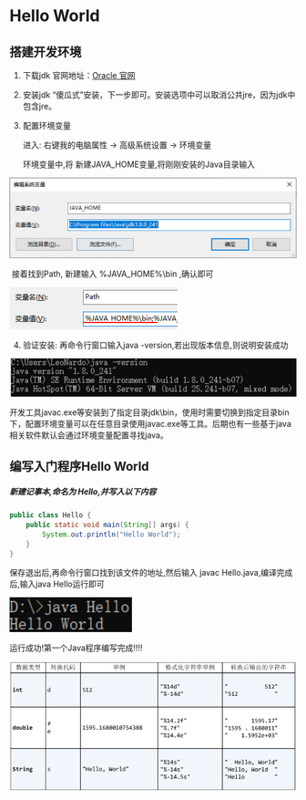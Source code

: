 # Hello World

## 搭建开发环境

1.  下载jdk
    官网地址：[Oracle 官网](http://www.oracle.com)
2.  安装jdk
    “傻瓜式”安装，下一步即可。安装选项中可以取消公共jre，因为jdk中包含jre。
3.  配置环境变量

    进入: 右键我的电脑属性 -> 高级系统设置 -> 环境变量 

    环境变量中,将 新建JAVA_HOME变量,将刚刚安装的Java目录输入

![image.png](_images/1599067765629-c4584688-90fe-4e9c-917e-1627d064b94c.png)

​	接着找到Path, 新建输入 %JAVA_HOME%\bin ,确认即可

![image.png](_images/1599067879655-965f27f9-c724-4ee1-83de-41be09901bc9.png)

4.  验证安装: 再命令行窗口输入java -version,若出现版本信息,则说明安装成功

![image.png](_images/1599067961064-29a7e581-949f-4e23-9116-20c49351a227.png)



开发工具javac.exe等安装到了指定目录jdk\bin，使用时需要切换到指定目录bin下，配置环境变量可以在任意目录使用javac.exe等工具。后期也有一些基于java相关软件默认会通过环境变量配置寻找java。



## 编写入门程序Hello World

##### 新建记事本,命名为 Hello,并写入以下内容

```java
public class Hello {
    public static void main(String[] args) {
        System.out.println("Hello World");
    }
}
```

保存退出后,再命令行窗口找到该文件的地址,然后输入 javac Hello.java,编译完成后,输入java Hello运行即可

![image.png](_images/1599068131564-fdcfe68f-2b6e-4dc3-911a-b2e93cbad360.png)

运行成功!第一个Java程序编写完成!!!!

![image-20200913101856010](_images/image-20200913101856010.png)